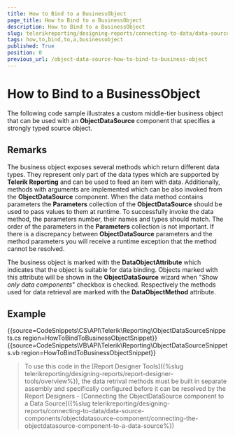 ```yaml
---
title: How to Bind to a BusinessObject
page_title: How to Bind to a BusinessObject 
description: How to Bind to a BusinessObject
slug: telerikreporting/designing-reports/connecting-to-data/data-source-components/objectdatasource-component/how-to/how-to-bind-to-a-businessobject
tags: how,to,bind,to,a,businessobject
published: True
position: 0
previous_url: /object-data-source-how-to-bind-to-business-object
---
```


# How to Bind to a BusinessObject

The following code sample illustrates a custom middle-tier business object that can be used with an __ObjectDataSource__ component that specifies a strongly typed source object. 

## Remarks

The business object exposes several methods which return different data types. They represent only part of the data types which are supported by __Telerik Reporting__ and can be used to feed an item with data. Additionally, methods with arguments are implemented which can be also invoked from the __ObjectDataSource__ component. When the data method contains parameters the __Parameters__ collection of the __ObjectDataSource__ should be used to pass values to them at runtime. To successfully invoke the data method, the parameters number, their names and types should match. The order of the parameters in the __Parameters__ collection is not important. If there is a discrepancy between __ObjectDataSource__ parameters and the method parameters you will receive a runtime exception that the method cannot be resolved. 

The business object is marked with the __DataObjectAttribute__ which indicates that the object is suitable for data binding. Objects marked with this attribute will be shown in the __ObjectDataSource__ wizard when "*Show only data components*" checkbox is checked. Respectively the methods used for data retrieval are marked with the __DataObjectMethod__ attribute. 

## Example

{{source=CodeSnippets\CS\API\Telerik\Reporting\ObjectDataSourceSnippets.cs region=HowToBindToBusinessObjectSnippet}}
{{source=CodeSnippets\VB\API\Telerik\Reporting\ObjectDataSourceSnippets.vb region=HowToBindToBusinessObjectSnippet}}

> To use this code in the [Report Designer Tools]({%slug telerikreporting/designing-reports/report-designer-tools/overview%}), the data retrival methods must be built in separate assembly and specifically configured before it can be resolved by the Report Designers - [Connecting the ObjectDataSource component to a Data Source]({%slug telerikreporting/designing-reports/connecting-to-data/data-source-components/objectdatasource-component/connecting-the-objectdatasource-component-to-a-data-source%})

